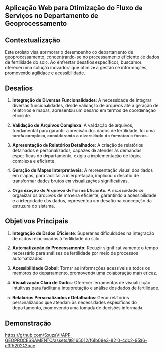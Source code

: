 ## Aplicação Web para Otimização do Fluxo de Serviços no Departamento de Geoprocessamento



## Contextualização

 Este projeto visa aprimorar o desempenho do departamento de geoprocessamento, concentrando-se no processamento eficiente de dados de fertilidade do solo. Ao enfrentar desafios específicos, buscamos oferecer uma solução inovadora que otimize a gestão de informações, promovendo agilidade e acessibilidade.

## Desafios

1. **Integração de Diversas Funcionalidades**: A necessidade de integrar diversas funcionalidades, desde validação de arquivos até a geração de relatórios e mapas, apresentou um desafio em termos de coordenação eficiente.

2. **Validação de Arquivos Complexa**: A validação de arquivos, fundamental para garantir a precisão dos dados de fertilidade, foi uma tarefa complexa, considerando a diversidade de formatos e fontes.

3. **Apresentação de Relatórios Detalhados**: A criação de relatórios detalhados e personalizados, capazes de atender às demandas específicas do departamento, exigiu a implementação de lógica complexa e eficiente.

4. **Geração de Mapas Interpretáveis**: A representação visual dos dados em mapas, para facilitar a interpretação, implicou o desafio de transformar dados brutos em visualizações significativas.

5. **Organização de Arquivos de Forma Eficiente**: A necessidade de organizar os arquivos de maneira eficiente, garantindo a acessibilidade e a integridade dos dados, representou um desafio na concepção da estrutura do sistema.

## Objetivos Principais

1. **Integração de Dados Eficiente**: Superar as dificuldades na integração de dados relacionados à fertilidade do solo.

2. **Automatização do Processamento**: Reduzir significativamente o tempo necessário para análises de fertilidade por meio de processos automatizados.

3. **Acessibilidade Global**: Tornar as informações acessíveis a todos os membros do departamento, promovendo uma colaboração mais eficaz.

4. **Visualização Clara de Dados**: Oferecer ferramentas de visualização intuitivas para facilitar a interpretação e análise dos dados de fertilidade.

5. **Relatórios Personalizados e Detalhados**: Gerar relatórios personalizados que atendam às necessidades específicas do departamento, promovendo uma tomada de decisões informada.

## Demonstração
https://github.com/SouzaVI/APP-GEOPROCESSAMENTO/assets/98165012/f61b09e3-8210-4dc2-9596-e3f520242bce
